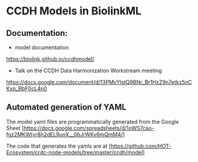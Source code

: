# CCDH Models in BiolinkML

## Documentation:

* model documentation

https://biolink.github.io/ccdhmodel/

* Talk on the CCDH Data Harmonization Workstream meeting

https://docs.google.com/document/d/13PMvYlstQ9BNr_Br1HzZ9n7etkz5nCKxp_RbF0cL4n0


## Automated generation of YAML

The model yaml files are programmatically generated from the Google Sheet [https://docs.google.com/spreadsheets/d/1oWS7cao-fgz2MKWtyr8h2dEL9unX__0bJrWKv6mQmM4/]

The code that generates the yamls are at [https://github.com/HOT-Ecosystem/crdc-node-models/tree/master/ccdh/model]

